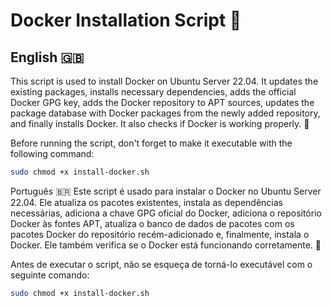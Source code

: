 # Docker Installation Script 🐳

## English 🇬🇧
This script is used to install Docker on Ubuntu Server 22.04. It updates the existing packages, installs necessary dependencies, adds the official Docker GPG key, adds the Docker repository to APT sources, updates the package database with Docker packages from the newly added repository, and finally installs Docker. It also checks if Docker is working properly. 🚀

Before running the script, don't forget to make it executable with the following command:

```bash
sudo chmod +x install-docker.sh
```

Português 🇧🇷
Este script é usado para instalar o Docker no Ubuntu Server 22.04. Ele atualiza os pacotes existentes, instala as dependências necessárias, adiciona a chave GPG oficial do Docker, adiciona o repositório Docker às fontes APT, atualiza o banco de dados de pacotes com os pacotes Docker do repositório recém-adicionado e, finalmente, instala o Docker. Ele também verifica se o Docker está funcionando corretamente. 🚀

Antes de executar o script, não se esqueça de torná-lo executável com o seguinte comando:

```bash
sudo chmod +x install-docker.sh
```
